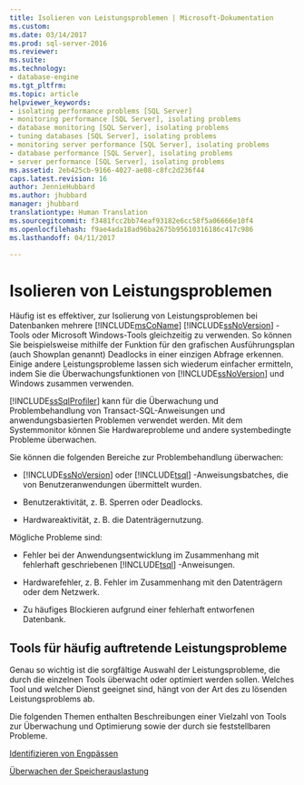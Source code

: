 ```yaml
---
title: Isolieren von Leistungsproblemen | Microsoft-Dokumentation
ms.custom: 
ms.date: 03/14/2017
ms.prod: sql-server-2016
ms.reviewer: 
ms.suite: 
ms.technology:
- database-engine
ms.tgt_pltfrm: 
ms.topic: article
helpviewer_keywords:
- isolating performance problems [SQL Server]
- monitoring performance [SQL Server], isolating problems
- database monitoring [SQL Server], isolating problems
- tuning databases [SQL Server], isolating problems
- monitoring server performance [SQL Server], isolating problems
- database performance [SQL Server], isolating problems
- server performance [SQL Server], isolating problems
ms.assetid: 2eb425cb-9166-4027-ae08-c8fc2d236f44
caps.latest.revision: 16
author: JennieHubbard
ms.author: jhubbard
manager: jhubbard
translationtype: Human Translation
ms.sourcegitcommit: f3481fcc2bb74eaf93182e6cc58f5a06666e10f4
ms.openlocfilehash: f9ae4ada18ad96ba2675b95610316186c417c986
ms.lasthandoff: 04/11/2017

---
```

# <a name="isolate-performance-problems"></a>Isolieren von Leistungsproblemen
  Häufig ist es effektiver, zur Isolierung von Leistungsproblemen bei Datenbanken mehrere [!INCLUDE[msCoName](../../includes/msconame-md.md)] [!INCLUDE[ssNoVersion](../../includes/ssnoversion-md.md)] -Tools oder Microsoft Windows-Tools gleichzeitig zu verwenden. So können Sie beispielsweise mithilfe der Funktion für den grafischen Ausführungsplan (auch Showplan genannt) Deadlocks in einer einzigen Abfrage erkennen. Einige andere Leistungsprobleme lassen sich wiederum einfacher ermitteln, indem Sie die Überwachungsfunktionen von [!INCLUDE[ssNoVersion](../../includes/ssnoversion-md.md)] und Windows zusammen verwenden.  
  
 [!INCLUDE[ssSqlProfiler](../../includes/sssqlprofiler-md.md)] kann für die Überwachung und Problembehandlung von Transact-SQL-Anweisungen und anwendungsbasierten Problemen verwendet werden. Mit dem Systemmonitor können Sie Hardwareprobleme und andere systembedingte Probleme überwachen.  
  
 Sie können die folgenden Bereiche zur Problembehandlung überwachen:  
  
-   [!INCLUDE[ssNoVersion](../../includes/ssnoversion-md.md)] oder [!INCLUDE[tsql](../../includes/tsql-md.md)] -Anweisungsbatches, die von Benutzeranwendungen übermittelt wurden.  
  
-   Benutzeraktivität, z. B. Sperren oder Deadlocks.  
  
-   Hardwareaktivität, z. B. die Datenträgernutzung.  
  
 Mögliche Probleme sind:  
  
-   Fehler bei der Anwendungsentwicklung im Zusammenhang mit fehlerhaft geschriebenen [!INCLUDE[tsql](../../includes/tsql-md.md)] -Anweisungen.  
  
-   Hardwarefehler, z. B. Fehler im Zusammenhang mit den Datenträgern oder dem Netzwerk.  
  
-   Zu häufiges Blockieren aufgrund einer fehlerhaft entworfenen Datenbank.  
  
## <a name="tools-for-common-performance-problems"></a>Tools für häufig auftretende Leistungsprobleme  
 Genau so wichtig ist die sorgfältige Auswahl der Leistungsprobleme, die durch die einzelnen Tools überwacht oder optimiert werden sollen. Welches Tool und welcher Dienst geeignet sind, hängt von der Art des zu lösenden Leistungsproblems ab.  
  
 Die folgenden Themen enthalten Beschreibungen einer Vielzahl von Tools zur Überwachung und Optimierung sowie der durch sie feststellbaren Probleme.  
  
 [Identifizieren von Engpässen](../../relational-databases/performance/identify-bottlenecks.md)  
  
 [Überwachen der Speicherauslastung](../../relational-databases/performance-monitor/monitor-memory-usage.md)  
  
  
